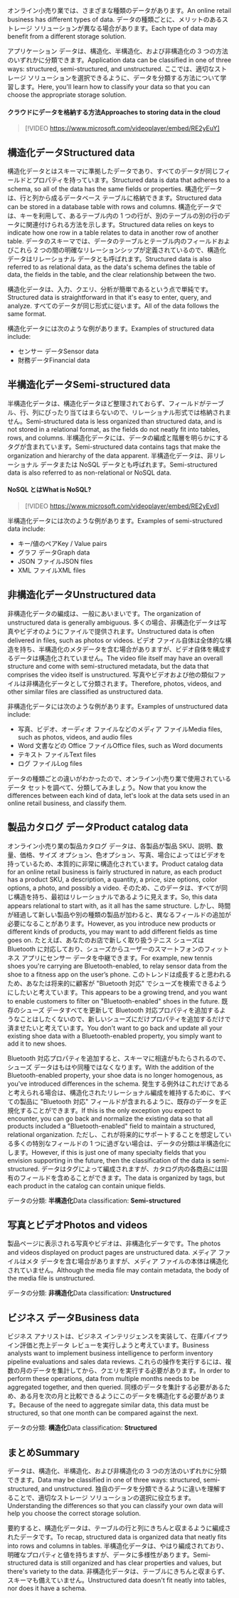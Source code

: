 <span data-ttu-id="c7ff4-101">オンライン小売り業では、さまざまな種類のデータがあります。</span><span class="sxs-lookup"><span data-stu-id="c7ff4-101">An online retail business has different types of data.</span></span> <span data-ttu-id="c7ff4-102">データの種類ごとに、メリットのあるストレージ ソリューションが異なる場合があります。</span><span class="sxs-lookup"><span data-stu-id="c7ff4-102">Each type of data may benefit from a different storage solution.</span></span> 

<span data-ttu-id="c7ff4-103">アプリケーション データは、構造化、半構造化、および非構造化の 3 つの方法のいずれかに分類できます。</span><span class="sxs-lookup"><span data-stu-id="c7ff4-103">Application data can be classified in one of three ways: structured, semi-structured, and unstructured.</span></span> <span data-ttu-id="c7ff4-104">ここでは、適切なストレージ ソリューションを選択できるように、データを分類する方法について学習します。</span><span class="sxs-lookup"><span data-stu-id="c7ff4-104">Here, you'll learn how to classify your data so that you can choose the appropriate storage solution.</span></span>

#### <a name="approaches-to-storing-data-in-the-cloud"></a><span data-ttu-id="c7ff4-105">クラウドにデータを格納する方法</span><span class="sxs-lookup"><span data-stu-id="c7ff4-105">Approaches to storing data in the cloud</span></span>

> [!VIDEO https://www.microsoft.com/videoplayer/embed/RE2yEuY]

## <a name="structured-data"></a><span data-ttu-id="c7ff4-106">構造化データ</span><span class="sxs-lookup"><span data-stu-id="c7ff4-106">Structured data</span></span>

<span data-ttu-id="c7ff4-107">構造化データとはスキーマに準拠したデータであり、すべてのデータが同じフィールドとプロパティを持っています。</span><span class="sxs-lookup"><span data-stu-id="c7ff4-107">Structured data is data that adheres to a schema, so all of the data has the same fields or properties.</span></span> <span data-ttu-id="c7ff4-108">構造化データは、行と列から成るデータベース テーブルに格納できます。</span><span class="sxs-lookup"><span data-stu-id="c7ff4-108">Structured data can be stored in a database table with rows and columns.</span></span> <span data-ttu-id="c7ff4-109">構造化データでは、キーを利用して、あるテーブル内の 1 つの行が、別のテーブルの別の行のデータに関連付けられる方法を示します。</span><span class="sxs-lookup"><span data-stu-id="c7ff4-109">Structured data relies on keys to indicate how one row in a table relates to data in another row of another table.</span></span> <span data-ttu-id="c7ff4-110">データのスキーマでは、データのテーブルとテーブル内のフィールドおよびこれら 2 つの間の明確なリレーションシップが定義されているので、構造化データはリレーショナル データとも呼ばれます。</span><span class="sxs-lookup"><span data-stu-id="c7ff4-110">Structured data is also referred to as relational data, as the data's schema defines the table of data, the fields in the table, and the clear relationship between the two.</span></span>

<span data-ttu-id="c7ff4-111">構造化データは、入力、クエリ、分析が簡単であるという点で単純です。</span><span class="sxs-lookup"><span data-stu-id="c7ff4-111">Structured data is straightforward in that it's easy to enter, query, and analyze.</span></span> <span data-ttu-id="c7ff4-112">すべてのデータが同じ形式に従います。</span><span class="sxs-lookup"><span data-stu-id="c7ff4-112">All of the data follows the same format.</span></span>

<span data-ttu-id="c7ff4-113">構造化データには次のような例があります。</span><span class="sxs-lookup"><span data-stu-id="c7ff4-113">Examples of structured data include:</span></span>

- <span data-ttu-id="c7ff4-114">センサー データ</span><span class="sxs-lookup"><span data-stu-id="c7ff4-114">Sensor data</span></span>
- <span data-ttu-id="c7ff4-115">財務データ</span><span class="sxs-lookup"><span data-stu-id="c7ff4-115">Financial data</span></span>

## <a name="semi-structured-data"></a><span data-ttu-id="c7ff4-116">半構造化データ</span><span class="sxs-lookup"><span data-stu-id="c7ff4-116">Semi-structured data</span></span>

<span data-ttu-id="c7ff4-117">半構造化データは、構造化データほど整理されておらず、フィールドがテーブル、行、列にぴったり当てはまらないので、リレーショナル形式では格納されません。</span><span class="sxs-lookup"><span data-stu-id="c7ff4-117">Semi-structured data is less organized than structured data, and is not stored in a relational format, as the fields do not neatly fit into tables, rows, and columns.</span></span> <span data-ttu-id="c7ff4-118">半構造化データには、データの編成と階層を明らかにするタグが含まれています。</span><span class="sxs-lookup"><span data-stu-id="c7ff4-118">Semi-structured data contains tags that make the organization and hierarchy of the data apparent.</span></span> <span data-ttu-id="c7ff4-119">半構造化データは、非リレーショナル データまたは NoSQL データとも呼ばれます。</span><span class="sxs-lookup"><span data-stu-id="c7ff4-119">Semi-structured data is also referred to as non-relational or NoSQL data.</span></span>

#### <a name="what-is-nosql"></a><span data-ttu-id="c7ff4-120">NoSQL とは</span><span class="sxs-lookup"><span data-stu-id="c7ff4-120">What is NoSQL?</span></span>

> [!VIDEO https://www.microsoft.com/videoplayer/embed/RE2yEvd]

<span data-ttu-id="c7ff4-121">半構造化データには次のような例があります。</span><span class="sxs-lookup"><span data-stu-id="c7ff4-121">Examples of semi-structured data include:</span></span>

- <span data-ttu-id="c7ff4-122">キー/値のペア</span><span class="sxs-lookup"><span data-stu-id="c7ff4-122">Key / Value pairs</span></span>
- <span data-ttu-id="c7ff4-123">グラフ データ</span><span class="sxs-lookup"><span data-stu-id="c7ff4-123">Graph data</span></span>
- <span data-ttu-id="c7ff4-124">JSON ファイル</span><span class="sxs-lookup"><span data-stu-id="c7ff4-124">JSON files</span></span>
- <span data-ttu-id="c7ff4-125">XML ファイル</span><span class="sxs-lookup"><span data-stu-id="c7ff4-125">XML files</span></span>

## <a name="unstructured-data"></a><span data-ttu-id="c7ff4-126">非構造化データ</span><span class="sxs-lookup"><span data-stu-id="c7ff4-126">Unstructured data</span></span>

<span data-ttu-id="c7ff4-127">非構造化データの編成は、一般にあいまいです。</span><span class="sxs-lookup"><span data-stu-id="c7ff4-127">The organization of unstructured data is generally ambiguous.</span></span> <span data-ttu-id="c7ff4-128">多くの場合、非構造化データは写真やビデオのようにファイルで提供されます。</span><span class="sxs-lookup"><span data-stu-id="c7ff4-128">Unstructured data is often delivered in files, such as photos or videos.</span></span> <span data-ttu-id="c7ff4-129">ビデオ ファイル自体は全体的な構造を持ち、半構造化のメタデータを含む場合がありますが、ビデオ自体を構成するデータは構造化されていません。</span><span class="sxs-lookup"><span data-stu-id="c7ff4-129">The video file itself may have an overall structure and come with semi-structured metadata, but the data that comprises the video itself is unstructured.</span></span> <span data-ttu-id="c7ff4-130">写真やビデオおよび他の類似ファイルは非構造化データとして分類されます。</span><span class="sxs-lookup"><span data-stu-id="c7ff4-130">Therefore, photos, videos, and other similar files are classified as unstructured data.</span></span>

<span data-ttu-id="c7ff4-131">非構造化データには次のような例があります。</span><span class="sxs-lookup"><span data-stu-id="c7ff4-131">Examples of unstructured data include:</span></span>

- <span data-ttu-id="c7ff4-132">写真、ビデオ、オーディオ ファイルなどのメディア ファイル</span><span class="sxs-lookup"><span data-stu-id="c7ff4-132">Media files, such as photos, videos, and audio files</span></span>
- <span data-ttu-id="c7ff4-133">Word 文書などの Office ファイル</span><span class="sxs-lookup"><span data-stu-id="c7ff4-133">Office files, such as Word documents</span></span>
- <span data-ttu-id="c7ff4-134">テキスト ファイル</span><span class="sxs-lookup"><span data-stu-id="c7ff4-134">Text files</span></span>
- <span data-ttu-id="c7ff4-135">ログ ファイル</span><span class="sxs-lookup"><span data-stu-id="c7ff4-135">Log files</span></span>

<span data-ttu-id="c7ff4-136">データの種類ごとの違いがわかったので、オンライン小売り業で使用されているデータ セットを調べて、分類してみましょう。</span><span class="sxs-lookup"><span data-stu-id="c7ff4-136">Now that you know the differences between each kind of data, let's look at the data sets used in an online retail business, and classify them.</span></span>

## <a name="product-catalog-data"></a><span data-ttu-id="c7ff4-137">製品カタログ データ</span><span class="sxs-lookup"><span data-stu-id="c7ff4-137">Product catalog data</span></span>

<span data-ttu-id="c7ff4-138">オンライン小売り業の製品カタログ データは、各製品が製品 SKU、説明、数量、価格、サイズ オプション、色オプション、写真、場合によってはビデオを持っているため、本質的に非常に構造化されています。</span><span class="sxs-lookup"><span data-stu-id="c7ff4-138">Product catalog data for an online retail business is fairly structured in nature, as each product has a product SKU, a description, a quantity, a price, size options, color options, a photo, and possibly a video.</span></span> <span data-ttu-id="c7ff4-139">そのため、このデータは、すべてが同じ構造を持ち、最初はリレーショナルであるように見えます。</span><span class="sxs-lookup"><span data-stu-id="c7ff4-139">So, this data appears relational to start with, as it all has the same structure.</span></span> <span data-ttu-id="c7ff4-140">しかし、時間が経過して新しい製品や別の種類の製品が加わると、異なるフィールドの追加が必要になることがあります。</span><span class="sxs-lookup"><span data-stu-id="c7ff4-140">However, as you introduce new products or different kinds of products, you may want to add different fields as time goes on.</span></span> <span data-ttu-id="c7ff4-141">たとえば、あなたのお店で新しく取り扱うテニス シューズは Bluetooth に対応しており、シューズからユーザーのスマートフォンのフィットネス アプリにセンサー データを中継できます。</span><span class="sxs-lookup"><span data-stu-id="c7ff4-141">For example, new tennis shoes you're carrying are Bluetooth-enabled, to relay sensor data from the shoe to a fitness app on the user’s phone.</span></span> <span data-ttu-id="c7ff4-142">このトレンドは成長すると思われるため、あなたは将来的に顧客が "Bluetooth 対応" でシューズを検索できるようにしたいと考えています。</span><span class="sxs-lookup"><span data-stu-id="c7ff4-142">This appears to be a growing trend, and you want to enable customers to filter on "Bluetooth-enabled" shoes in the future.</span></span> <span data-ttu-id="c7ff4-143">既存のシューズ データすべてを更新して Bluetooth 対応プロパティを追加するようなことはしたくないので、新しいシューズにだけプロパティを追加するだけで済ませたいと考えています。</span><span class="sxs-lookup"><span data-stu-id="c7ff4-143">You don't want to go back and update all your existing shoe data with a Bluetooth-enabled property, you simply want to add it to new shoes.</span></span>

<span data-ttu-id="c7ff4-144">Bluetooth 対応プロパティを追加すると、スキーマに相違がもたらされるので、シューズ データはもはや同種ではなくなります。</span><span class="sxs-lookup"><span data-stu-id="c7ff4-144">With the addition of the Bluetooth-enabled property, your shoe data is no longer homogenous, as you've introduced differences in the schema.</span></span> <span data-ttu-id="c7ff4-145">発生する例外はこれだけであると考えられる場合は、構造化されたリレーショナル編成を維持するために、すべての製品に "Bluetooth 対応" フィールドが含まれるように、既存のデータを正規化することができます。</span><span class="sxs-lookup"><span data-stu-id="c7ff4-145">If this is the only exception you expect to encounter, you can go back and normalize the existing data so that all products included a "Bluetooth-enabled" field to maintain a structured, relational organization.</span></span> <span data-ttu-id="c7ff4-146">ただし、これが将来的にサポートすることを想定している多くの特別なフィールドの 1 つに過ぎない場合は、データの分類は半構造化にします。</span><span class="sxs-lookup"><span data-stu-id="c7ff4-146">However, if this is just one of many specialty fields that you envision supporting in the future, then the classification of the data is semi-structured.</span></span> <span data-ttu-id="c7ff4-147">データはタグによって編成されますが、カタログ内の各商品には固有のフィールドを含めることができます。</span><span class="sxs-lookup"><span data-stu-id="c7ff4-147">The data is organized by tags, but each product in the catalog can contain unique fields.</span></span>

<span data-ttu-id="c7ff4-148">データの分類: **半構造化**</span><span class="sxs-lookup"><span data-stu-id="c7ff4-148">Data classification: **Semi-structured**</span></span>

## <a name="photos-and-videos"></a><span data-ttu-id="c7ff4-149">写真とビデオ</span><span class="sxs-lookup"><span data-stu-id="c7ff4-149">Photos and videos</span></span>

<span data-ttu-id="c7ff4-150">製品ページに表示される写真やビデオは、非構造化データです。</span><span class="sxs-lookup"><span data-stu-id="c7ff4-150">The photos and videos displayed on product pages are unstructured data.</span></span> <span data-ttu-id="c7ff4-151">メディア ファイルはメタ データを含む場合がありますが、メディア ファイルの本体は構造化されていません。</span><span class="sxs-lookup"><span data-stu-id="c7ff4-151">Although the media file may contain metadata, the body of the media file is unstructured.</span></span>

<span data-ttu-id="c7ff4-152">データの分類: **非構造化**</span><span class="sxs-lookup"><span data-stu-id="c7ff4-152">Data classification: **Unstructured**</span></span>

## <a name="business-data"></a><span data-ttu-id="c7ff4-153">ビジネス データ</span><span class="sxs-lookup"><span data-stu-id="c7ff4-153">Business data</span></span>

<span data-ttu-id="c7ff4-154">ビジネス アナリストは、ビジネス インテリジェンスを実装して、在庫パイプライン評価と売上データ レビューを実行しようと考えています。</span><span class="sxs-lookup"><span data-stu-id="c7ff4-154">Business analysts want to implement business intelligence to perform inventory pipeline evaluations and sales data reviews.</span></span> <span data-ttu-id="c7ff4-155">これらの操作を実行するには、複数の月のデータを集計してから、クエリを実行する必要があります。</span><span class="sxs-lookup"><span data-stu-id="c7ff4-155">In order to perform these operations, data from multiple months needs to be aggregated together, and then queried.</span></span> <span data-ttu-id="c7ff4-156">同様のデータを集計する必要があるため、ある月を次の月と比較できるようにこのデータを構造化する必要があります。</span><span class="sxs-lookup"><span data-stu-id="c7ff4-156">Because of the need to aggregate similar data, this data must be structured, so that one month can be compared against the next.</span></span>

<span data-ttu-id="c7ff4-157">データの分類: **構造化**</span><span class="sxs-lookup"><span data-stu-id="c7ff4-157">Data classification: **Structured**</span></span>

## <a name="summary"></a><span data-ttu-id="c7ff4-158">まとめ</span><span class="sxs-lookup"><span data-stu-id="c7ff4-158">Summary</span></span>

<span data-ttu-id="c7ff4-159">データは、構造化、半構造化、および非構造化の 3 つの方法のいずれかに分類できます。</span><span class="sxs-lookup"><span data-stu-id="c7ff4-159">Data may be classified in one of three ways: structured, semi-structured, and unstructured.</span></span> <span data-ttu-id="c7ff4-160">独自のデータを分類できるように違いを理解することで、適切なストレージ ソリューションの選択に役立ちます。</span><span class="sxs-lookup"><span data-stu-id="c7ff4-160">Understanding the differences so that you can classify your own data will help you choose the correct storage solution.</span></span> 

<span data-ttu-id="c7ff4-161">要約すると、構造化データは、テーブルの行と列にきちんと収まるように編成されたデータです。</span><span class="sxs-lookup"><span data-stu-id="c7ff4-161">To recap, structured data is organized data that neatly fits into rows and columns in tables.</span></span> <span data-ttu-id="c7ff4-162">半構造化データは、やはり編成されており、明確なプロパティと値を持ちますが、データに多様性があります。</span><span class="sxs-lookup"><span data-stu-id="c7ff4-162">Semi-structured data is still organized and has clear properties and values, but there's variety to the data.</span></span> <span data-ttu-id="c7ff4-163">非構造化データは、テーブルにきちんと収まらず、スキーマも備えていません。</span><span class="sxs-lookup"><span data-stu-id="c7ff4-163">Unstructured data doesn't fit neatly into tables, nor does it have a schema.</span></span>